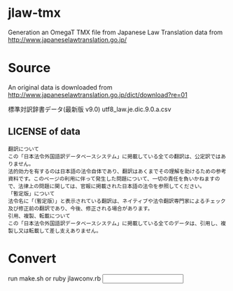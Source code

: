 jlaw-tmx
========

Generation an OmegaT TMX file from Japanese Law Translation data from http://www.japaneselawtranslation.go.jp/


Source
======

An original data is downloaded from http://www.japaneselawtranslation.go.jp/dict/download?re=01

標準対訳辞書データ(最新版 v9.0)
utf8_law.je.dic.9.0.a.csv

LICENSE of data
--------------

    翻訳について
    この「日本法令外国語訳データベースシステム」に掲載している全ての翻訳は、公定訳ではありません。
    法的効力を有するのは日本語の法令自体であり、翻訳はあくまでその理解を助けるための参考資料です。このページの利用に伴って発生した問題について、一切の責任を負いかねますので、法律上の問題に関しては、官報に掲載された日本語の法令を参照してください。
    「暫定版」について
    法令名に「（暫定版）」と表示されている翻訳は、ネイティブや法令翻訳専門家によるチェック及び修正前の翻訳であり、今後、修正される場合があります。
    引用、複製、転載について
    この「日本法令外国語訳データベースシステム」に掲載している全てのデータは、引用し、複製し又は転載して差し支えありません。

Convert
=======

run make.sh or 
   ruby jlawconv.rb <input csv file>

